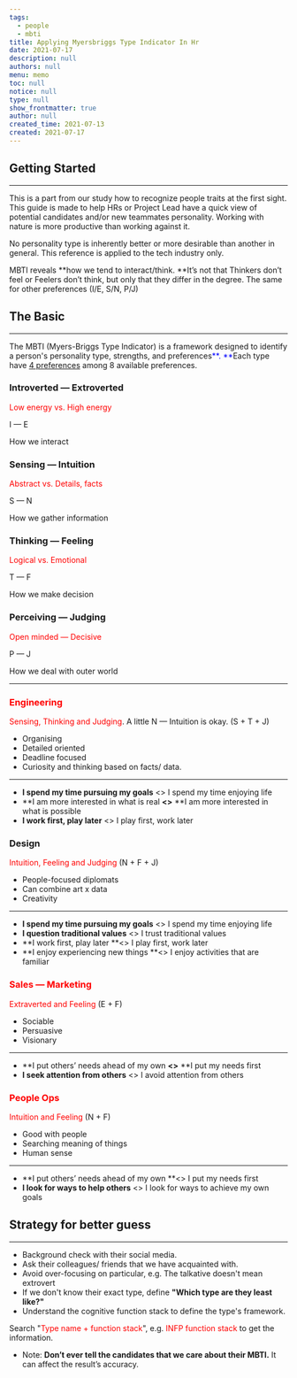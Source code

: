 ```yaml
---
tags: 
  - people
  - mbti
title: Applying Myersbriggs Type Indicator In Hr
date: 2021-07-17
description: null
authors: null
menu: memo
toc: null
notice: null
type: null
show_frontmatter: true
author: null
created_time: 2021-07-13
created: 2021-07-17
---
```


## Getting Started

---

This is a part from our study how to recognize people traits at the first sight. This guide is made to help HRs or Project Lead have a quick view of potential candidates and/or new teammates personality. Working with nature is more productive than working against it.

No personality type is inherently better or more desirable than another in general. This reference is applied to the tech industry only.

MBTI reveals **how we tend to interact/think. **It’s not that Thinkers don’t feel or Feelers don’t think, but only that they differ in the degree. The same for other preferences (I/E, S/N, P/J)


## The Basic

---

The MBTI (Myers-Briggs Type Indicator) is a framework designed to identify a person's personality type, strengths, and preferences<span style='color:blue'>**. **</span>Each type have [4 preferences](/cdeaa142edca44669867f8fbb120c342) among 8 available preferences.

<!-- link_to_page 1d622110-b3bd-4b69-81e1-10161a3247e6 -->


<!-- column_list cf1a83c9-4f49-435c-ace5-2a4aff6e0a34 -->

<!-- column 5ba473fe-f1b7-4ad1-97cb-3b2367060770 -->

### Introverted — Extroverted

<span style='color:red'>Low energy vs. High energy</span>

I — E

How we interact


### Sensing — Intuition

<span style='color:red'>Abstract vs. Details, facts</span>

S — N

How we gather information

<!-- column 61c13837-e5d6-4900-820d-7d182294fce8 -->

### Thinking — Feeling

<span style='color:red'>Logical vs. Emotional</span>

T — F

How we make decision


### Perceiving — Judging

<span style='color:red'>Open minded — Decisive</span>

P — J

How we deal with outer world


<!-- child_database 12dfdbe4-7d5e-4a17-85ad-297596878ac4 -->

---


<!-- child_database 8895eb58-dd2e-40a0-9955-783ce95a44a4 -->

<!-- column_list 5e8813c9-2e01-45e0-891e-60fbced49430 -->

<!-- column f67c70ea-8830-4ec3-b191-266902875972 -->

### <span style='color:red'>Engineering</span>

<span style='color:red'>Sensing, Thinking and Judging</span>. 
A little N — Intuition is okay. (S + T + J)

* Organising 
* Detailed oriented
* Deadline focused
* Curiosity and thinking based on facts/ data. 

---

* **I spend my time pursuing my goals** <> I spend my time enjoying life
* **I am more interested in what is real **<>** **I am more interested in what is possible
* **I work first, play later** <> I play first, work later

<!-- column c6e7a99c-2630-4502-bbf4-6c4fe9288e23 -->

### Design

<span style='color:red'>Intuition, Feeling and Judging</span> 
(N + F + J)

* People-focused diplomats
* Can combine art x data
* Creativity

---

* **I spend my time pursuing my goals** <> I spend my time enjoying life
* **I question traditional values** <> I trust traditional values
* **I work first, play later **<> I play first, work later
* **I enjoy experiencing new things **<> I enjoy activities that are familiar

<!-- column_list 971dbd89-d341-468b-811e-be3703430247 -->

<!-- column d086f079-95b0-404c-a0d7-3000da7252e2 -->

### <span style='color:red'>Sales — Marketing</span>

<span style='color:red'>Extraverted and Feeling</span> 
(E + F)

* Sociable
* Persuasive
* Visionary

---

* **I put others’ needs ahead of my own **<>** **I put my needs first
* **I seek attention from others** <> I avoid attention from others

<!-- column 12a8d3bd-acc7-462c-b701-9368d730d904 -->

### <span style='color:red'>People Ops</span>

<span style='color:red'>Intuition and Feeling 
</span>(N + F)

* Good with people
* Searching meaning of things
* Human sense

---

* **I put others’ needs ahead of my own **<> I put my needs first
* **I look for ways to help others** <> I look for ways to achieve my own goals

## Strategy for better guess

---

* Background check with their social media.
* Ask their colleagues/ friends that we have acquainted with.
* Avoid over-focusing on particular, e.g. The talkative doesn't mean extrovert
* If we don't know their exact type, define **"Which type are they least like?"**
* Understand the cognitive function stack to define the type's framework. 

Search "<span style='color:red'>Type name + function stack</span>", e.g. <span style='color:red'>INFP function stack</span> to get the information.

* Note: **Don’t ever tell the candidates that we care about their MBTI.** It can affect the result’s accuracy.